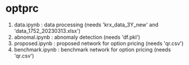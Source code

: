 # optprc
1) data.ipynb : data processing (needs 'krx_data_3Y_new' and 'data_1752_20230313.xlsx')
2) abnomal.ipynb : abnomaly detection (needs 'df.pkl')
3) proposed.ipynb : proposed network for option pricing (needs 'qr.csv')
4) benchmark.ipynb : benchmark network for option pricing (needs 'qr.csv')
